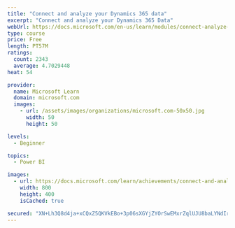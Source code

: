 ```yaml
---
title: "Connect and analyze your Dynamics 365 data​"
excerpt: "Connect and analyze your Dynamics 365 Data​"
webUrl: https://docs.microsoft.com/en-us/learn/modules/connect-analyze-dynamics-365-data/
type: course
price: Free
length: PT57M
ratings:
  count: 2343
  average: 4.7029448
heat: 54

provider:
  name: Microsoft Learn
  domain: microsoft.com
  images:
    - url: /assets/images/organizations/microsoft.com-50x50.jpg
      width: 50
      height: 50

levels:
  - Beginner

topics:
  - Power BI

images:
  - url: https://docs.microsoft.com/learn/achievements/connect-and-analyze-your-microsoft-dynamics-365-data-social.png
    width: 800
    height: 400
    isCached: true

secured: "XN+Lh3Q8d4ja+xCQxZ5QKVkEBo+3p06sXGYjZYOrSwEMxrZqlUJU8baLYNdIr8H0fCbHHPb7dQKf5OazvG/YLo86h/2j23uJukKhzz7CBQDckczdct/vqlbCj0xYQgH/6JShSnKh2GO3K23PRO9eHXWC3y+y5/9j30B0zoEe8TdQN3P9dVhbixUQNY+3twl4aSR2ETrGQYWBwZbQxhIXWjJCx3bYMbI50nXfID/EPR2k0vJiR1MGAdHte29WNsRDZ/iyQOtVqn6oTFJZFiEeb4mCrxgmAj3RGKqBjyPRb8o44hiti10fAZRqg6YQEJMiS1r8P3HR3/l2pud48zPnUvcXGMLIayvIK9vvdeWF6VaVJtCXO9h+4uKjdR4E3ESQFQQKheavQZxC5I/CRY14ENGu0rPnoSWp3i1nDW2LaJs=;PtOb5MjOkU6fNps4V4Y15w=="
---
```


